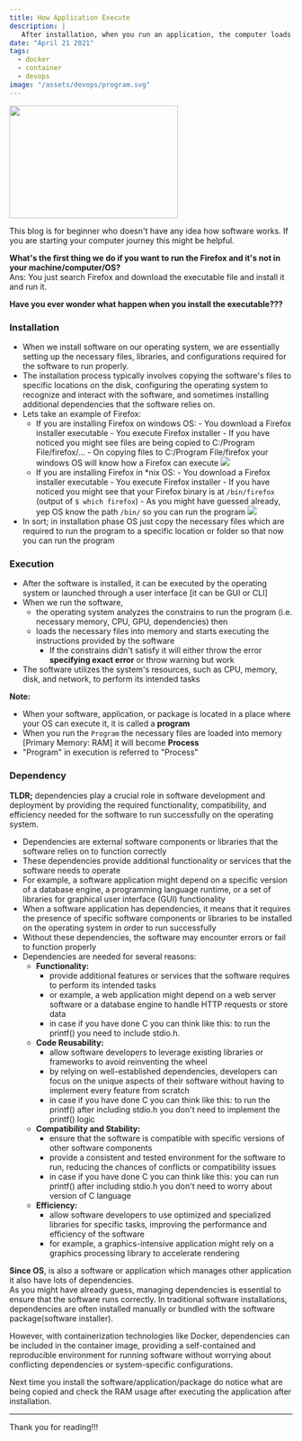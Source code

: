 ```yaml
---
title: How Application Execute
description: |
   After installation, when you run an application, the computer loads the necessary files into memory, follows the program's instructions step by step, and interacts with you to perform its tasks.
date: "April 21 2021"
tags:
  - docker
  - container
  - devops
image: "/assets/devops/program.svg"
---
```

<img src="/assets/devops/program.svg" width="300" height="200"/>

This blog is for beginner who doesn't have any idea how software works. If you are starting your computer journey this might be helpful.

**What's the first thing we do if you want to run the Firefox and it's not in your machine/computer/OS?**  
Ans: You just search Firefox and download the executable file and install it and run it.

**Have you ever wonder what happen when you install the executable???**

### Installation

- When we install software on our operating system, we are essentially setting up the necessary files, libraries, and configurations required for the software to run properly.
- The installation process typically involves copying the software's files to specific locations on the disk, configuring the operating system to recognize and interact with the software, and sometimes installing additional dependencies that the software relies on.
- Lets take an example of Firefox:
  - If you are installing Firefox on windows OS: - You download a Firefox installer executable - You execute Firefox installer - If you have noticed you might see files are being copied to C:/Program File/firefox/... - On copying files to C:/Program File/firefox your windows OS will know how a Firefox can execute
    <img src="/assets/program/firefox-installation-windows.jpg"/>
  - If you are installing Firefox in \*nix OS: - You download a Firefox installer executable - You execute Firefox installer - If you have noticed you might see that your Firefox binary is at `/bin/firefox` (output of `$ which firefox`) - As you might have guessed already, yep OS know the path `/bin/` so you can run the program
    <img src="/assets/program/firefox-installation-linux.jpg"/>
- In sort; in installation phase OS just copy the necessary files which are required to run the program to a specific location or folder so that now you can run the program

### Execution

- After the software is installed, it can be executed by the operating system or launched through a user interface [it can be GUI or CLI]
- When we run the software,
  - the operating system analyzes the constrains to run the program (i.e. necessary memory, CPU, GPU, dependencies) then
  - loads the necessary files into memory and starts executing the instructions provided by the software
    - If the constrains didn't satisfy it will either throw the error **specifying exact error** or throw warning but work
- The software utilizes the system's resources, such as CPU, memory, disk, and network, to perform its intended tasks

**Note:**

- When your software, application, or package is located in a place where your OS can execute it, it is called a **program**
- When you run the `Program` the necessary files are loaded into memory [Primary Memory: RAM] it will become **Process**
- "Program" in execution is referred to "Process"

### Dependency

**TLDR;** dependencies play a crucial role in software development and deployment by providing the required functionality, compatibility, and efficiency needed for the software to run successfully on the operating system.

- Dependencies are external software components or libraries that the software relies on to function correctly
- These dependencies provide additional functionality or services that the software needs to operate
- For example, a software application might depend on a specific version of a database engine, a programming language runtime, or a set of libraries for graphical user interface (GUI) functionality
- When a software application has dependencies, it means that it requires the presence of specific software components or libraries to be installed on the operating system in order to run successfully
- Without these dependencies, the software may encounter errors or fail to function properly
- Dependencies are needed for several reasons:
  - **Functionality:**
    - provide additional features or services that the software requires to perform its intended tasks
    - or example, a web application might depend on a web server software or a database engine to handle HTTP requests or store data
    - in case if you have done C you can think like this: to run the printf() you need to include stdio.h.
  - **Code Reusability:**
    - allow software developers to leverage existing libraries or frameworks to avoid reinventing the wheel
    - by relying on well-established dependencies, developers can focus on the unique aspects of their software without having to implement every feature from scratch
    - in case if you have done C you can think like this: to run the printf() after including stdio.h you don't need to implement the printf() logic
  - **Compatibility and Stability:**
    - ensure that the software is compatible with specific versions of other software components
    - provide a consistent and tested environment for the software to run, reducing the chances of conflicts or compatibility issues
    - in case if you have done C you can think like this: you can run printf() after including stdio.h you don't need to worry about version of C language
  - **Efficiency:**
    - allow software developers to use optimized and specialized libraries for specific tasks, improving the performance and efficiency of the software
    - for example, a graphics-intensive application might rely on a graphics processing library to accelerate rendering

**Since OS**, is also a software or application which manages other application it also have lots of dependencies.  
As you might have already guess, managing dependencies is essential to ensure that the software runs correctly. In traditional software installations, dependencies are often installed manually or bundled with the software package(software installer).

However, with containerization technologies like Docker, dependencies can be included in the container image, providing a self-contained and reproducible environment for running software without worrying about conflicting dependencies or system-specific configurations.

Next time you install the software/application/package do notice what are being copied and check the RAM usage after executing the application after installation.

---

Thank you for reading!!!